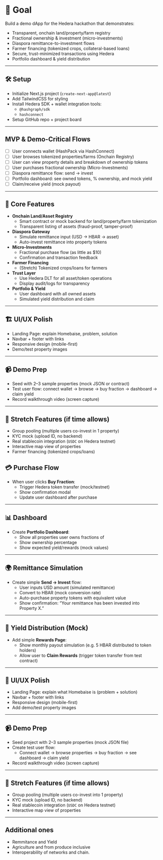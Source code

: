 # 🎯 Goal

Build a demo dApp for the Hedera hackathon that demonstrates:
- Transparent, onchain land/property/farm registry
- Fractional ownership & investment (micro-investments)
- Diaspora remittance-to-investment flows
- Farmer financing (tokenized crops, collateral-based loans)
- Secure, trust-minimized transactions using Hedera
- Portfolio dashboard & yield distribution

---

## 🛠️ Setup
- Initialize Next.js project (`create-next-app@latest`)
- Add TailwindCSS for styling
- Install Hedera SDK + wallet integration tools:
  - `@hashgraph/sdk`
  - `hashconnect`
- Setup GitHub repo + project board

---

## MVP & Demo-Critical Flows
- [ ] User connects wallet (HashPack via HashConnect)
- [ ] User browses tokenized properties/farms (Onchain Registry)
- [ ] User can view property details and breakdown of ownership tokens
- [ ] User purchases fractional ownership (Micro-Investments)
- [ ] Diaspora remittance flow: send → invest
- [ ] Portfolio dashboard: see owned tokens, % ownership, and mock yield
- [ ] Claim/receive yield (mock payout)

---

## 🔑 Core Features
- **Onchain Land/Asset Registry**
  - Smart contract or mock backend for land/property/farm tokenization
  - Transparent listing of assets (fraud-proof, tamper-proof)
- **Diaspora Gateway**
  - Simulate remittance input (USD → HBAR → asset)
  - Auto-invest remittance into property tokens
- **Micro-Investments**
  - Fractional purchase flow (as little as $10)
  - Confirmation and transaction feedback
- **Farmer Financing**
  - (Stretch) Tokenized crops/loans for farmers
- **Trust Layer**
  - Use Hedera DLT for all asset/token operations
  - Display audit/logs for transparency
- **Portfolio & Yield**
  - User dashboard with all owned assets
  - Simulated yield distribution and claim

---

## 🏗️ UI/UX Polish
- Landing Page: explain Homebaise, problem, solution
- Navbar + footer with links
- Responsive design (mobile-first)
- Demo/test property images

---

## 📹 Demo Prep
- Seed with 2–3 sample properties (mock JSON or contract)
- Test user flow: connect wallet → browse → buy fraction → dashboard → claim yield
- Record walkthrough video (screen capture)

---

## 🧩 Stretch Features (if time allows)
- Group pooling (multiple users co-invest in 1 property)
- KYC mock (upload ID, no backend)
- Real stablecoin integration (`USDC` on Hedera testnet)
- Interactive map view of properties
- Farmer financing (tokenized crops/loans)


## 💳 Purchase Flow
- When user clicks **Buy Fraction**:
  - Trigger Hedera token transfer (mock/testnet)
  - Show confirmation modal
  - Update user dashboard after purchase

---

## 📊 Dashboard
- Create **Portfolio Dashboard**:
  - Show all properties user owns fractions of
  - Show ownership percentage
  - Show expected yield/rewards (mock values)

---

## 🌍 Remittance Simulation
- Create simple **Send → Invest** flow:
  - User inputs USD amount (simulated remittance)
  - Convert to HBAR (mock conversion rate)
  - Auto-purchase property tokens with equivalent value
  - Show confirmation: “Your remittance has been invested into Property X.”

---

## 💸 Yield Distribution (Mock)
- Add simple **Rewards Page**:
  - Show monthly payout simulation (e.g. 5 HBAR distributed to token holders)
  - Allow user to **Claim Rewards** (trigger token transfer from test contract)

---

## 🎨 UI/UX Polish
- Landing Page: explain what Homebaise is (problem + solution)
- Navbar + footer with links
- Responsive design (mobile-first)
- Add demo/test property images

---

## 📹 Demo Prep
- Seed project with 2–3 sample properties (mock JSON file)
- Create test user flow:
  - Connect wallet → browse properties → buy fraction → see dashboard → claim yield
- Record walkthrough video (screen capture)

---

## 🧩 Stretch Features (if time allows)
- Group pooling (multiple users co-invest into 1 property)
- KYC mock (upload ID, no backend)
- Real stablecoin integration (`USDC` on Hedera testnet)
- Interactive map view of properties


---
## Additional ones 
- Remmitance and Yield
- Agriculture and from produce inclusive
- Interoperability of networks and chain.
